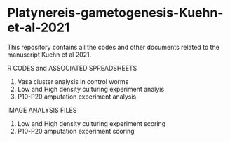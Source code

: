 # Platynereis-gametogenesis-Kuehn-et-al-2021
This repository contains all the codes and other documents related to the manuscript Kuehn et al 2021. 

R CODES and ASSOCIATED SPREADSHEETS
1) Vasa cluster analysis in control worms
2) Low and High density culturing experiment analyis 
3) P10-P20 amputation experiment analysis

IMAGE ANALYSIS FILES
1) Low and High density culturing experiment scoring
2) P10-P20 amputation experiment scoring
